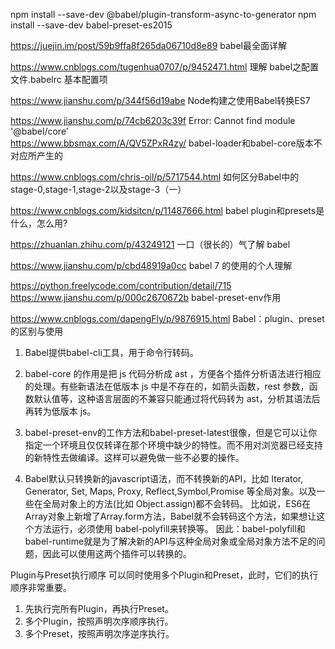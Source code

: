 npm install --save-dev @babel/plugin-transform-async-to-generator
npm install --save-dev babel-preset-es2015

https://juejin.im/post/59b9ffa8f265da06710d8e89 babel最全面详解

https://www.cnblogs.com/tugenhua0707/p/9452471.html     理解 babel之配置文件.babelrc 基本配置项

https://www.jianshu.com/p/344f56d19abe    Node构建之使用Babel转换ES7

https://www.jianshu.com/p/74cb6203c39f    Error: Cannot find module '@babel/core’   
https://www.bbsmax.com/A/QV5ZPxR4zy/   babel-loader和babel-core版本不对应所产生的

https://www.cnblogs.com/chris-oil/p/5717544.html    如何区分Babel中的stage-0,stage-1,stage-2以及stage-3（一）

https://www.cnblogs.com/kidsitcn/p/11487666.html    babel plugin和presets是什么，怎么用?

https://zhuanlan.zhihu.com/p/43249121       一口（很长的）气了解 babel

https://www.jianshu.com/p/cbd48919a0cc   babel 7 的使用的个人理解

https://python.freelycode.com/contribution/detail/715    https://www.jianshu.com/p/000c2670672b   babel-preset-env作用  

https://www.cnblogs.com/dapengFly/p/9876915.html   Babel：plugin、preset的区别与使用

1. Babel提供babel-cli工具，用于命令行转码。

2. babel-core 的作用是把 js 代码分析成 ast ，方便各个插件分析语法进行相应的处理。有些新语法在低版本 js 中是不存在的，如箭头函数，rest 参数，函数默认值等，这种语言层面的不兼容只能通过将代码转为 ast，分析其语法后再转为低版本 js。

3. babel-preset-env的工作方法和babel-preset-latest很像，但是它可以让你指定一个环境且仅仅转译在那个环境中缺少的特性。而不用对浏览器已经支持的新特性去做编译。这样可以避免做一些不必要的操作。

4. Babel默认只转换新的javascript语法，而不转换新的API，比如 Iterator, Generator, Set, Maps, Proxy, Reflect,Symbol,Promise 等全局对象。以及一些在全局对象上的方法(比如 Object.assign)都不会转码。
比如说，ES6在Array对象上新增了Array.form方法，Babel就不会转码这个方法，如果想让这个方法运行，必须使用 babel-polyfill来转换等。
因此：babel-polyfill和babel-runtime就是为了解决新的API与这种全局对象或全局对象方法不足的问题，因此可以使用这两个插件可以转换的。

Plugin与Preset执行顺序
可以同时使用多个Plugin和Preset，此时，它们的执行顺序非常重要。

1. 先执行完所有Plugin，再执行Preset。
2. 多个Plugin，按照声明次序顺序执行。
3. 多个Preset，按照声明次序逆序执行。